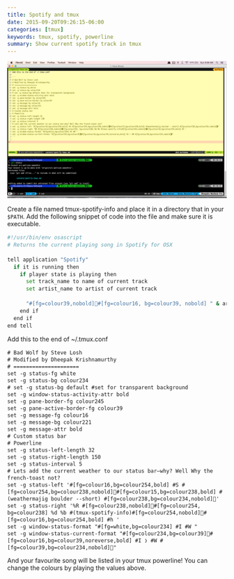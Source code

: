 ```yaml
---
title: Spotify and tmux
date: 2015-09-20T09:26:15-06:00
categories: [tmux]
keywords: tmux, spotify, powerline
summary: Show current spotify track in tmux
---
```


![](images/tmux-spotify.png)

Create a file named tmux-spotify-info and place it in a directory that in your `$PATH`. Add the following snippet of code into the file and make sure it is executable.

```bash
#!/usr/bin/env osascript
# Returns the current playing song in Spotify for OSX

tell application "Spotify"
  if it is running then
    if player state is playing then
      set track_name to name of current track
      set artist_name to artist of current track

      "#[fg=colour39,nobold]#[fg=colour16, bg=colour39, nobold] " & artist_name & " - " & track_name & " #[bg=colour39]"
    end if
  end if
end tell
```

Add this to the end of ~/.tmux.conf

```{.sourceCode .tmux}
# Bad Wolf by Steve Losh
# Modified by Dheepak Krishnamurthy
# =====================
set -g status-fg white
set -g status-bg colour234
# set -g status-bg default #set for transparent background
set -g window-status-activity-attr bold
set -g pane-border-fg colour245
set -g pane-active-border-fg colour39
set -g message-fg colour16
set -g message-bg colour221
set -g message-attr bold
# Custom status bar
# Powerline
set -g status-left-length 32
set -g status-right-length 150
set -g status-interval 5
# Lets add the current weather to our status bar—why? Well Why the french-toast not?
set -g status-left '#[fg=colour16,bg=colour254,bold] #S #[fg=colour254,bg=colour238,nobold]#[fg=colour15,bg=colour238,bold] #(weathermajig boulder --short) #[fg=colour238,bg=colour234,nobold]'
set -g status-right '%R #[fg=colour238,nobold]#[fg=colour254, bg=colour238] %d %b #(tmux-spotify-info)#[fg=colour254,nobold]#[fg=colour16,bg=colour254,bold] #h '
set -g window-status-format "#[fg=white,bg=colour234] #I #W "
set -g window-status-current-format "#[fg=colour234,bg=colour39]#[fg=colour16,bg=colour39,noreverse,bold] #I ❭ #W #[fg=colour39,bg=colour234,nobold]"
```

And your favourite song will be listed in your tmux powerline! You can change the colours by playing the values above.
